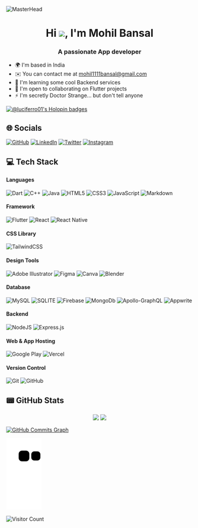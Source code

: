 
![MasterHead](https://external-preview.redd.it/-QV1NPRaxpwxQd_BN59Mx6U77V40S-AYfwCvaSQQPHg.jpg?auto=webp&s=19a6b87654243077f877818165296d722c51e8ff)
<h1 align="center">Hi <img src= "https://user-images.githubusercontent.com/18350557/176309783-0785949b-9127-417c-8b55-ab5a4333674e.gif"/>, I'm Mohil Bansal</h1>
<h3 align="center">A passionate App developer</h3>

<!-- I have been learning code to code for 8 months now, after exploring various frameworks and learning new tech, I started Flutter and fall in love with it instantly, same way in the Bollywood movies.
 -->
* 🌍  I'm based in India
* ✉️  You can contact me at [mohil1111bansal@gmail.com](mailto:mohil1111bansal@gmail.com)
* 🧠  I'm learning some cool Backend services
* 🤝  I'm open to collaborating on Flutter projects
* ⚡  I'm secretly Doctor Strange... but don't tell anyone

[![@luciferro01's Holopin badges](https://holopin.me/luciferro01)](https://holopin.io/@luciferro01)
  
  
 ## 🌐 Socials
 [![GitHub](https://img.shields.io/badge/GitHub-000?style=for-the-badge&logo=github)](https://github.com/luciferro01)
 [![LinkedIn](https://img.shields.io/badge/LinkedIn-000?style=for-the-badge&logo=linkedin)](https://www.linkedin.com/in/mohilbansal/) 
 [![Twitter](https://img.shields.io/badge/Twitter-000?style=for-the-badge&logo=twitter)](https://twitter.com/MOHIL50187455)
 [![Instagram](https://img.shields.io/badge/Instagram-000?style=for-the-badge&logo=instagram)](https://www.instagram.com/mohil_bansal/)

## 💻 Tech Stack 

#### Languages

![Dart](https://img.shields.io/badge/Dart-000?style=for-the-badge&logo=dart)
![C++](https://img.shields.io/badge/c++-000?style=for-the-badge&logo=c%2B%2B)
![Java](https://img.shields.io/badge/Java-000?style=for-the-badge&logo=openjdk)
![HTML5](https://img.shields.io/badge/HTML5-000?style=for-the-badge&logo=html5)
![CSS3](https://img.shields.io/badge/CSS3-000?style=for-the-badge&logo=css3)
![JavaScript](https://img.shields.io/badge/JavaScript-000?style=for-the-badge&logo=javascript)
![Markdown](https://img.shields.io/badge/Markdown-000000?style=for-the-badge&logo=markdown)

#### Framework

![Flutter](https://img.shields.io/badge/Flutter-000?style=for-the-badge&logo=flutter&logoColor=blue)
![React](https://img.shields.io/badge/-ReactJS-000?style=for-the-badge&logo=react)
![React Native](https://img.shields.io/badge/react_native-000?style=for-the-badge&logo=react)
<!-- ![Next JS](https://img.shields.io/badge/-NextJS-000?style=for-the-badge&logo=next.js)
![Svelte](https://img.shields.io/badge/Svelte-000?style=for-the-badge&logo=svelte) -->

#### CSS Library

![TailwindCSS](https://img.shields.io/badge/Tailwind_CSS-000?style=for-the-badge&logo=tailwind-css)


#### Design Tools

![Adobe Illustrator](https://img.shields.io/badge/Adobe%20Illustrator-000?style=for-the-badge&logo=adobe%20illustrator)
![Figma](https://img.shields.io/badge/Figma-000?style=for-the-badge&logo=figma)
![Canva](https://img.shields.io/badge/Canva-000?&style=for-the-badge&logo=Canva)
![Blender](https://img.shields.io/badge/Blender-000?&style=for-the-badge&logo=blender)

#### Database

![MySQL](https://img.shields.io/badge/MySQL-000?style=for-the-badge&logo=mysql)
![SQLITE](https://img.shields.io/badge/SQLite-000?style=for-the-badge&logo=sqlite)
![Firebase](https://img.shields.io/badge/Firebase-000?logo=firebase&style=for-the-badge)
![MongoDb](https://img.shields.io/badge/MongoDb-000?logo=mongodb&style=for-the-badge)
![Apollo-GraphQL](https://img.shields.io/badge/-ApolloGraphQL-000?style=for-the-badge&logo=apollo-graphql)
![Appwrite](https://img.shields.io/badge/-Appwrite-000?style=for-the-badge&logo)

#### Backend

![NodeJS](https://img.shields.io/badge/Node.js-000?style=for-the-badge&logo=node.js)
![Express.js](https://img.shields.io/badge/express.js-000?logo=express&logoColor=%2361DAFB&style=for-the-badge)


#### Web & App Hosting

![Google Play](https://img.shields.io/badge/Google_Play-000?style=for-the-badge&logo=google-play)
![Vercel](https://img.shields.io/badge/Vercel-000?style=for-the-badge&logo=vercel)

#### Version Control

![Git](https://img.shields.io/badge/Git-000?style=for-the-badge&logo=git)
![GitHub](https://img.shields.io/badge/GitHub-000?style=for-the-badge&logo=github)

## 📟 GitHub Stats
<p align="center">
	<img width="45%" src="https://github-readme-stats.vercel.app/api?username=luciferro01&count_private=true&show_icons=true&theme=dracula" />
	<img width="48%" src="https://github-readme-streak-stats.herokuapp.com/?user=luciferro01&count_private=true&show_icons=true&theme=dracula" />
</p>


<a href="http://www.github.com/luciferro01"><img src="https://github-readme-activity-graph.cyclic.app/graph?username=luciferro01&bg_color=171717&color=6366f1&line=f97316&point=6366f1&area_color=171717&area=true&hide_border=true&custom_title=GitHub%20Commits%20Graph" alt="GitHub Commits Graph" /></a>

![Snake animation](https://github.com/luciferro01/luciferro01/blob/output/github-contribution-grid-snake.svg)

![Visitor Count](https://profile-counter.glitch.me/{luciferro01}/count.svg)
